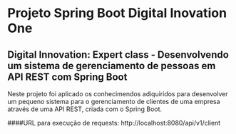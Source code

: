 # Projeto Spring Boot Digital Inovation One
## Digital Innovation: Expert class - Desenvolvendo um sistema de gerenciamento de pessoas em API REST com Spring Boot
Neste projeto foi aplicado os conhecimendos adiquiridos para desenvolver um pequeno sistema para o gerenciamento de clientes de uma empresa através de uma API REST, criada com o Spring Boot.

####URL para execução de requests:
http://localhost:8080/api/v1/client







